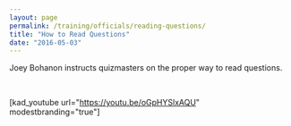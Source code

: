 ```yaml
---
layout: page
permalink: /training/officials/reading-questions/
title: "How to Read Questions"
date: "2016-05-03"
---
```


Joey Bohanon instructs quizmasters on the proper way to read questions.

 

\[kad\_youtube url="https://youtu.be/oGpHYSlxAQU" modestbranding="true"\]
